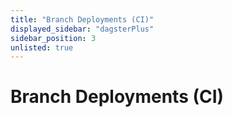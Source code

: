 ```yaml
---
title: "Branch Deployments (CI)"
displayed_sidebar: "dagsterPlus"
sidebar_position: 3
unlisted: true
---
```


# Branch Deployments (CI)
